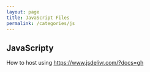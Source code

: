 ```yaml
---
layout: page
title: JavaScript Files
permalink: /categories/js
---
```

## JavaScripty
How to host using https://www.jsdelivr.com/?docs=gh
